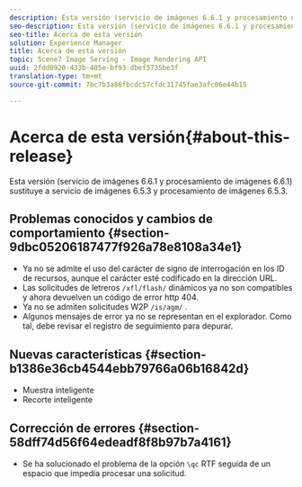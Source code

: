 ```yaml
---
description: Esta versión (servicio de imágenes 6.6.1 y procesamiento de imágenes 6.6.1) sustituye a servicio de imágenes 6.5.3 y procesamiento de imágenes 6.5.3.
seo-description: Esta versión (servicio de imágenes 6.6.1 y procesamiento de imágenes 6.6.1) sustituye a servicio de imágenes 6.5.3 y procesamiento de imágenes 6.5.3.
seo-title: Acerca de esta versión
solution: Experience Manager
title: Acerca de esta versión
topic: Scene7 Image Serving - Image Rendering API
uuid: 2fdd8920-433b-405e-bf93-dbef5735be3f
translation-type: tm+mt
source-git-commit: 7bc7b3a86fbcdc57cfdc31745fae3afc06e44b15

---
```



# Acerca de esta versión{#about-this-release}

Esta versión (servicio de imágenes 6.6.1 y procesamiento de imágenes 6.6.1) sustituye a servicio de imágenes 6.5.3 y procesamiento de imágenes 6.5.3.

## Problemas conocidos y cambios de comportamiento {#section-9dbc05206187477f926a78e8108a34e1}

* Ya no se admite el uso del carácter de signo de interrogación en los ID de recursos, aunque el carácter esté codificado en la dirección URL.
* Las solicitudes de letreros `/xfl/flash/` dinámicos ya no son compatibles y ahora devuelven un código de error http 404.
* Ya no se admiten solicitudes W2P `/is/agm/` .
* Algunos mensajes de error ya no se representan en el explorador. Como tal, debe revisar el registro de seguimiento para depurar.

## Nuevas características {#section-b1386e36cb4544ebb79766a06b16842d}

* Muestra inteligente
* Recorte inteligente

## Corrección de errores {#section-58dff74d56f64edeadf8f8b97b7a4161}

* Se ha solucionado el problema de la opción `\qc` RTF seguida de un espacio que impedía procesar una solicitud.


